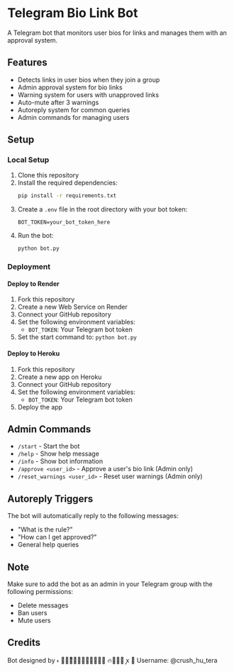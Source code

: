 # Telegram Bio Link Bot

A Telegram bot that monitors user bios for links and manages them with an approval system.

## Features

- Detects links in user bios when they join a group
- Admin approval system for bio links
- Warning system for users with unapproved links
- Auto-mute after 3 warnings
- Autoreply system for common queries
- Admin commands for managing users

## Setup

### Local Setup

1. Clone this repository
2. Install the required dependencies:
   ```bash
   pip install -r requirements.txt
   ```
3. Create a `.env` file in the root directory with your bot token:
   ```
   BOT_TOKEN=your_bot_token_here
   ```
4. Run the bot:
   ```bash
   python bot.py
   ```

### Deployment

#### Deploy to Render

1. Fork this repository
2. Create a new Web Service on Render
3. Connect your GitHub repository
4. Set the following environment variables:
   - `BOT_TOKEN`: Your Telegram bot token
5. Set the start command to: `python bot.py`

#### Deploy to Heroku

1. Fork this repository
2. Create a new app on Heroku
3. Connect your GitHub repository
4. Set the following environment variables:
   - `BOT_TOKEN`: Your Telegram bot token
5. Deploy the app

## Admin Commands

- `/start` - Start the bot
- `/help` - Show help message
- `/info` - Show bot information
- `/approve <user_id>` - Approve a user's bio link (Admin only)
- `/reset_warnings <user_id>` - Reset user warnings (Admin only)

## Autoreply Triggers

The bot will automatically reply to the following messages:
- "What is the rule?"
- "How can I get approved?"
- General help queries

## Note

Make sure to add the bot as an admin in your Telegram group with the following permissions:
- Delete messages
- Ban users
- Mute users

## Credits

Bot designed by 𐏓  𝅥‌꯭𝆬ᷟ𝐣‌‌‌➥‌𝗭𝗲‌𝗳𝗿𝗼‌𝗻 ‌🔥❰⎯꯭ ꭗ‌‌  🍂
Username: @crush_hu_tera 